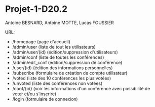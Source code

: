 # Projet-1-D20.2
Antoine BESNARD, Antoine MOTTE, Lucas FOUSSIER<br>

URL:
 - /homepage (page d'accueil)
 - /admin/user (liste de tout les utilisateurs)
 - /admin/user/{id} (édition/suppression d'utilisateurs)
 - /admin/conf (liste de toutes les conférences)
 - /admin/edit_conf (édition/suppression de conférence)
 - /user/{id} (édition des informations personnelles)
 - /subscribe (formulaire de création de compte utilisateur)
 - /voted (liste des 10 conférences les plus votées)
 - /unvoted (liste des conférences non votées)
 - /conf/{id} (voir les informations d'un conférence avec possibilité de voter et/ou s'inscrire)
 - /login (formulaire de connexion)


